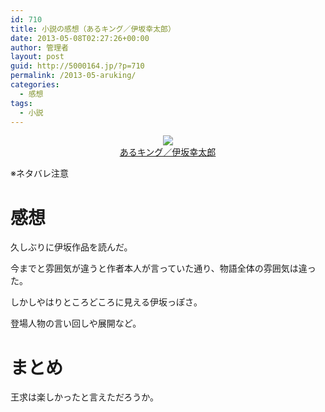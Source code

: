 ```yaml
---
id: 710
title: 小説の感想（あるキング／伊坂幸太郎）
date: 2013-05-08T02:27:26+00:00
author: 管理者
layout: post
guid: http://5000164.jp/?p=710
permalink: /2013-05-aruking/
categories:
  - 感想
tags:
  - 小説
---
```

<div style="text-align: center;">
  <a href="http://www.amazon.co.jp/gp/product/4198935874/ref=as_li_ss_il?ie=UTF8&#038;camp=247&#038;creative=7399&#038;creativeASIN=4198935874&#038;linkCode=as2&#038;tag=5000164-22"><img border="0" src="http://ws-fe.amazon-adsystem.com/widgets/q?_encoding=UTF8&#038;ASIN=4198935874&#038;Format=_SL160_&#038;ID=AsinImage&#038;MarketPlace=JP&#038;ServiceVersion=20070822&#038;WS=1&#038;tag=5000164-22" /><br /><span>あるキング／伊坂幸太郎</span></a><img src="http://ir-jp.amazon-adsystem.com/e/ir?t=5000164-22&#038;l=as2&#038;o=9&#038;a=4198935874" width="1" height="1" border="0" alt="" style="border:none !important; margin:0px !important;" />
</div>

※ネタバレ注意

# 感想

久しぶりに伊坂作品を読んだ。
  
今までと雰囲気が違うと作者本人が言っていた通り、物語全体の雰囲気は違った。
  
しかしやはりところどころに見える伊坂っぽさ。
  
登場人物の言い回しや展開など。

# まとめ

王求は楽しかったと言えただろうか。